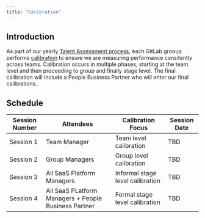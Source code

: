 ```yaml
---
title: "Calibration"
---
```


## Introduction

As part of our yearly [Talent Assessment process](https://handbook.gitlab.com/handbook/people-group/talent-assessment/), each GitLab grooup performs [calibration](https://handbook.gitlab.com/handbook/people-group/talent-assessment/#calibration) to ensure we are measuring performance consitently across teams. Calibration occurs in multiple phases, starting at the team level and then proceeding to group and finally stage level. The final calibration will include a People Business Partner who will enter our final calibrations.

## Schedule


| Session Number | Attendees | Calibration Focus | Session Date | 
| -------------- | --------- | ----------------- | ------------ | 
| Session 1      | Team Manager | Team level calibration | TBD | 
| Session 2      | Group Managers | Group level calibration | TBD | 
| Session 3      | All SaaS Platform Managers | Informal stage level calibration | TBD | 
| Session 4      | All SaaS PLatform Managers + People Business Partner | Formal stage level calibration | TBD | 



